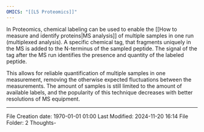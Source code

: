 ```yaml
---
OMICS: "[[L5 Proteomics]]"
---
```

In Proteomics, chemical labeling can be used to enable the [[How to measure and identify proteins|MS analysis]] of multiple samples in one run (multiplexed analysis). A specific chemical tag, that fragments uniquely in the MS is added to the N-terminus of the sampled peptide. The signal of the tag after the MS run identifies the presence and quantity of the labeled peptide.

This allows for reliable quantification of multiple samples in one measurement, removing the otherwise expected fluctuations between the measurements. The amount of samples is still limited to the amount of available labels, and the popularity of this technique decreases with better resolutions of MS equipment. 


---
File Creation date: 1970-01-01 01:00
Last Modified: 2024-11-20 16:14
File Folder: 2 Thoughts-